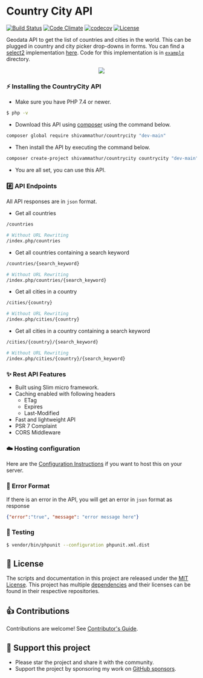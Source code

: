 # Country City API  
[![Build Status](https://github.com/shivammathur/countrycity/workflows/Tests/badge.svg)](https://github.com/shivammathur/countrycity/actions)
[![Code Climate](https://codeclimate.com/github/shivammathur/countrycity/badges/gpa.svg)](https://codeclimate.com/github/shivammathur/countrycity)
[![codecov](https://codecov.io/gh/shivammathur/countrycity/branch/master/graph/badge.svg)](https://codecov.io/gh/shivammathur/countrycity)
[![License](https://poser.pugx.org/shivammathur/countrycity/license)](license.md)

Geodata API to get the list of countries and cities in the world. This can be plugged in country and city picker drop-downs in forms. You can find a [select2](https://select2.org/) implementation [here](https://shivammathur.github.io/countrycity/). Code for this implementation is in [`example`](example) directory.

<p align="center">
	<img src="https://shivammathur.com/countrycity/countrycity.gif">	
</p>

### :zap: Installing the CountryCity API

- Make sure you have PHP 7.4 or newer.
```bash
$ php -v
```
- Download this API using [composer](https://getcomposer.org/download/) using the command below.
```bash
composer global require shivammathur/countrycity "dev-main"
```
- Then install the API by executing the command below.
```bash
composer create-project shivammathur/countrycity countrycity "dev-main" --prefer-dist
```
- You are all set, you can use this API.

### :hash: API Endpoints

All API responses are in `json` format.

- Get all countries
```bash
/countries

# Without URL Rewriting
/index.php/countries
```

- Get all countries containing a search keyword
```bash
/countries/{search_keyword}

# Without URL Rewriting
/index.php/countries/{search_keyword}
```

- Get all cities in a country 
```bash
/cities/{country}

# Without URL Rewriting
/index.php/cities/{country}
```

- Get all cities in a country containing a search keyword
```bash
/cities/{country}/{search_keyword}

# Without URL Rewriting
/index.php/cities/{country}/{search_keyword}
```

### :sparkles: Rest API Features
- Built using Slim micro framework.
- Caching enabled with following headers
  - ETag
  - Expires
  - Last-Modified
- Fast and lightweight API
- PSR 7 Complaint
- CORS Middleware

### :cloud: Hosting configuration
Here are the [Configuration Instructions](http://www.slimframework.com/docs/v3/start/web-servers.html) if you want to host this on your server.	

### :wrench: Error Format

If there is an error in the API, you will get an error in `json` format as response
```json
{"error":"true", "message": "error message here"}
```                

### :rotating_light: Testing
```bash
$ vendor/bin/phpunit --configuration phpunit.xml.dist
```

## :scroll: License

The scripts and documentation in this project are released under the [MIT License](LICENSE). This project has multiple [dependencies](https://github.com/shivammathur/countrycity/network/dependencies) and their licenses can be found in their respective repositories.

## :+1: Contributions

Contributions are welcome! See [Contributor's Guide](.github/CONTRIBUTING.md).

## :sparkling_heart: Support this project

- Please star the project and share it with the community.
- Support the project by sponsoring my work on [GitHub sponsors](https://github.com/sponsors/shivammathur).
